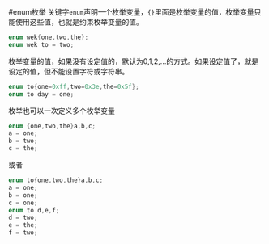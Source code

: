 #enum枚举
关键字`enum`声明一个枚举变量，`{}`里面是枚举变量的值，枚举变量只能使用这些值，也就是约束枚举变量的值。           
```c
enum wek{one,two,the};
enum wek to = two;
```
枚举变量的值，如果没有设定值的，默认为0,1,2,...的方式。如果设定值了，就是设定的值，但不能设置字符或字符串。
```c
enum to{one=0xff,two=0x3e,the=0x5f};
enum to day = one;
```
枚举也可以一次定义多个枚举变量
```c
enum {one,two,the}a,b,c;
a = one;
b = two;
c = the;
```
或者
```c
enum to{one,two,the}a,b,c;
a = one;
b = one;
c = one;
enum to d,e,f;
d = two;
e = the;
f = two;
```
